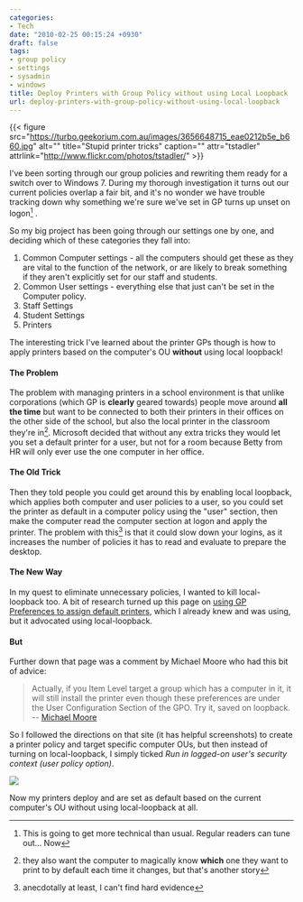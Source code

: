 ```yaml
---
categories:
- Tech
date: "2010-02-25 00:15:24 +0930"
draft: false
tags:
- group policy
- settings
- sysadmin
- windows
title: Deploy Printers with Group Policy without using Local Loopback
url: deploy-printers-with-group-policy-without-using-local-loopback
---
```


{{< figure src="https://turbo.geekorium.com.au/images/3656648715_eae0212b5e_b660.jpg" alt="" title="Stupid printer tricks" caption="" attr="tstadler" attrlink="http://www.flickr.com/photos/tstadler/"  >}}

I've been sorting through our group policies and rewriting them ready for a switch over to Windows 7. During my thorough investigation it turns out our current policies overlap a fair bit, and it's no wonder we have trouble tracking down why something we're sure we've set in GP turns up unset on logon[^1] .

So my big project has been going through our settings one by one, and deciding which of these categories they fall into:

1.  Common Computer settings - all the computers should get these as they are vital to the function of the network, or are likely to break something if they aren't explicitly set for our staff and students.
2.  Common User settings - everything else that just can't be set in the Computer policy.
3.  Staff Settings
4.  Student Settings
5.  Printers

The interesting trick I've learned about the printer GPs though is how to apply printers based on the computer's OU **without** using local loopback!

#### The Problem

The problem with managing printers in a school environment is that unlike corporations (which GP is **clearly** geared towards) people move around **all the time** but want to be connected to both their printers in their offices on the other side of the school, but also the local printer in the classroom they're in[^2]. Microsoft decided that without any extra tricks they would let you set a default printer for a user, but not for a room because Betty from HR will only ever use the one computer in her office.

#### The Old Trick

Then they told people you could get around this by enabling local loopback, which applies both computer and user policies to a user, so you could set the printer as default in a computer policy using the "user" section, then make the computer read the computer section at logon and apply the printer. The problem with this[^3] is that it could slow down your logins, as it increases the number of policies it has to read and evaluate to prepare the desktop.

#### The New Way

In my quest to eliminate unnecessary policies, I wanted to kill local-loopback too. A bit of research turned up this page on [using GP Preferences to assign default printers](http://www.msserveradmin.com/the-one-reason-you-should-use-group-policy-preferences/), which I already knew and was using, but it advocated using local-loopback.

#### But

Further down that page was a comment by Michael Moore who had this bit of advice:

> Actually, if you Item Level target a group which has a computer in it, it will still install the printer even though these preferences are under the User Configuration Section of the GPO. Try it, saved on loopback. -- [Michael Moore](http://www.msserveradmin.com/the-one-reason-you-should-use-group-policy-preferences/#comment-218)

So I followed the directions on that site (it has helpful screenshots) to create a printer policy and target specific computer OUs, but then instead of turning on local-loopback, I simply ticked *Run in logged-on user's security context (user policy option)*.

![](https://turbo.geekorium.com.au/images/win7printer.png)

Now my printers deploy and are set as default based on the current computer's OU without using local-loopback at all.

[^1]: This is going to get more technical than usual. Regular readers can tune out... Now
[^2]: they also want the computer to magically know **which** one they want to print to by default each time it changes, but that's another story
[^3]: anecdotally at least, I can't find hard evidence

